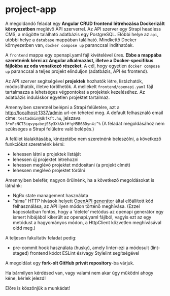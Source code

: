 # project-app

A megoldandó feladat egy **Angular CRUD frontend létrehozása Dockerizált környezetben** meglévő API szerverrel. 
Az API szerver egy Strapi headless CMS, a mögötte található adatbázis egy PostgreSQL.
Előbbi helye az `api`, utóbbi helye a `database` mappában található.
Mindkettő Docker környezetben van, `docker compose up` paranccsal indíthatóak.

A `frontend` mappa egy openapi.yaml fájl kivételével üres. **Ebbe a mappába szeretnénk kérni az Angular alkalmazást, illetve a Docker-specifikus fájlokba az oda vonatkozó részeket**.
A cél, hogy egyetlen `docker compose up` paranccsal a teljes projekt elinduljon (adatbázis, API és frontend). 

Az API szerver segítségével **projektek** hozhatók létre, listázhatók, módosíthatók, illetve törölhetők. 
A mellékelt `frontend/openapi.yaml` fájl tartalmazza a lehetséges végpontokat a projektek kezeléséhez. Az adatbázis induláskor egyetlen projektet tartalmaz.

Amennyiben szeretnél belépni a Strapi felületére, azt a [http://localhost:1337/admin](http://localhost:1337/admin) url-en teheted meg. A default felhasználó email címe: `testadmin@dkfkft.hu`, jelszava `3*nFcNCT3iqvyqabejS5y3Xk&kf#!gH5B68Dyn4i^%`
(A feladat megoldásához nem szükséges a Strapi felületre való belépés.)

A felület kialakításába, kinézetébe nem szeretnénk beleszólni, a következő funkciókat szeretnénk kérni:
- lehessen látni a projektek listáját
- lehessen új projektet létrehozni
- lehessen meglévő projektet módosítani (a projekt címét)
- lehessen meglévő projektet törölni

Amennyiben belefér, nagyon örülnénk, ha a következő megoldásokat is látnánk:
- NgRx state management használata
- "sima" HTTP hívások helyett [OpenAPI generátor](https://openapi-generator.tech/) által előállított kód felhasználása, az API ilyen módon történő meghívása. (Ezzel kapcsolatban fontos, hogy a 'delete' metódus az openapi generátor egy ismert hibájából kikerült az openapi.yaml fájlból, vagyis ezt az egy metódust a hagyományos módon, a HttpClient közvetlen meghívásával oldd meg.)

A teljesen fakultatív feladat pedig:
- pre-commit hook használata (husky), amely linter-ezi a módosult (lint-staged) frontend kódot ESLint és/vagy Stylelint segítségével

A megoldást egy **fork-olt GitHub privát repository**-ba várjuk.

Ha bármilyen kérdésed van, vagy valami nem akar úgy működni ahogy kéne, kérlek jelezd!

Előre is köszönjük a munkádat!



